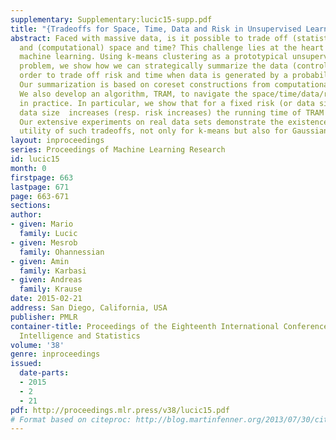 ```yaml
---
supplementary: Supplementary:lucic15-supp.pdf
title: "{Tradeoffs for Space, Time, Data and Risk in Unsupervised Learning}"
abstract: Faced with massive data, is it possible to trade off (statistical) risk,
  and (computational) space and time? This challenge lies at the heart of large-scale
  machine learning. Using k-means clustering as a prototypical unsupervised learning
  problem, we show how we can strategically summarize the data (control space) in
  order to trade off risk and time when data is generated by a probabilistic model.
  Our summarization is based on coreset constructions from computational geometry.
  We also develop an algorithm, TRAM, to navigate the space/time/data/risk tradeoff
  in practice. In particular, we show that for a fixed risk (or data size), as the
  data size  increases (resp. risk increases) the running time of TRAM decreases.
  Our extensive experiments on real data sets demonstrate the existence and practical
  utility of such tradeoffs, not only for k-means but also for Gaussian Mixture Models.
layout: inproceedings
series: Proceedings of Machine Learning Research
id: lucic15
month: 0
firstpage: 663
lastpage: 671
page: 663-671
sections: 
author:
- given: Mario
  family: Lucic
- given: Mesrob
  family: Ohannessian
- given: Amin
  family: Karbasi
- given: Andreas
  family: Krause
date: 2015-02-21
address: San Diego, California, USA
publisher: PMLR
container-title: Proceedings of the Eighteenth International Conference on Artificial
  Intelligence and Statistics
volume: '38'
genre: inproceedings
issued:
  date-parts:
  - 2015
  - 2
  - 21
pdf: http://proceedings.mlr.press/v38/lucic15.pdf
# Format based on citeproc: http://blog.martinfenner.org/2013/07/30/citeproc-yaml-for-bibliographies/
---
```

